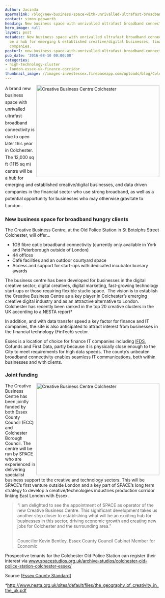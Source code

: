 ```yaml
---
Author: Jacinda
apermalink: /blog/new-business-space-with-unrivalled-ultrafast-broadband-connectivity
contact: simon-papworth
heading: New business space with unrivalled ultrafast broadband connectivity
hero_image: null
layout: post
metadesc: New business space with unrivalled ultrafast broadband connectivity will
  be a hub for emerging & established creative/digital businesses, finance and IT
  companies.
posturl: new-business-space-with-unrivalled-ultrafast-broadband-connectivity
pub_date: '2016-08-10 00:00:00'
categories:
- high-technology-cluster
- london-essex-uk-finance-corridor
thumbnail_image: //images-investessex.firebaseapp.com/uploads/blog/Colchester-thumb-CDB-3_mini.jpg
---
```


<p><span style='line-height: 1.6;'><img alt='Creative Business Centre Colchester' src='//images-investessex.firebaseapp.com/uploads/blog/Tps_700.jpg' style='width: 400px; height: 299px; margin-left: 2px; margin-right: 2px; float: right;'/>A brand new business space with unrivalled ultrafast broadband connectivity is due to open later this year in Colchester. The 12,000 sq ft (1115 sq m) centre will be a hub for emerging and established creative/digital businesses, and data driven companies in the financial sector who use strong broadband, as well as a potential opportunity for businesses who may otherwise gravitate to London.</span></p><h3>New business space for broadband hungry clients</h3><p>The Creative Business Centre, at the Old Police Station in St Botolphs Street Colchester, will offer…</p><ul><li>1GB fibre optic broadband connectivity (currently only available in York and Peterborough outside of London)</li><li>44 offices</li><li>Café facilities and an outdoor courtyard space</li><li>Access and support for start-ups with dedicated incubator bursary awards</li></ul><p>The business centre has been developed for businesses in the digital creative sector; digital creatives, digital marketing, fast-growing technology start-ups or those requiring flexible studio space.  The vision is to establish the Creative Business Centre as a key player in Colchester’s emerging creative digital industry and as an attractive alternative to London. Colchester has recently been ranked in the top 20 creative clusters in the UK according to a NESTA report*</p><p>In addition, and with data transfer speed a key factor for finance and IT companies, the site is also anticipated to attract interest from businesses in the financial technology (FinTech) sector.</p><p>Essex is a location of choice for finance IT companies including <a href='http://investessex.co.uk/studies/case-studies/ifds' target='_blank'>IFDS</a>, Cofunds and First Data, partly because it is physically close enough to the City to meet requirements for high data speeds. The county’s unbeaten broadband connectivity enables seamless IT communications, both within businesses and with clients.</p><h3>Joint funding</h3><p><img alt='Creative Business Centre Colchester' src='//images-investessex.firebaseapp.com/uploads/blog/Colchester-thumb-CDB-9_400.jpg' style='width: 400px; height: 299px; margin-left: 2px; margin-right: 2px; float: right;'/>The Creative Business Centre has been jointly funded by both Essex County Council (ECC) and Colchester Borough Council. The centre will be run by SPACE who are experienced in delivering specialist business support to the creative and technology sectors. This will be SPACE’s first venture outside London and a key part of SPACE’s long term strategy to develop a creative/technologies industries production corridor linking East London with Essex.</p><blockquote><p>“I am delighted to see the appointment of SPACE as operator of the new Creative Business Centre. This significant development takes us another step closer to establishing what will be an exciting hub for businesses in this sector, driving economic growth and creating new jobs for Colchester and the surrounding area.”</p><p><br/>Councillor Kevin Bentley, Essex County Council Cabinet Member for Economic</p></blockquote><p>Prospective tenants for the Colchester Old Police Station can register their interest via <a href='http://www.spacestudios.org.uk/archive-studios/colchester-old-police-station-colchester-essex/' target='_blank'>www.spacestudios.org.uk/archive-studios/colchester-old-police-station-colchester-essex/</a></p><p>Source [<a href='http://www.gazette-news.co.uk/news/14641149.REVEALED__The_East_London_company_picked_to_run_new_creative_business_centre/' target='_blank'>Essex County Standard</a>]</p><p>*<a href='http://www.nesta.org.uk/sites/default/files/the_geography_of_creativity_in_the_uk.pdf' target='_blank'>http://www.nesta.org.uk/sites/default/files/the_geography_of_creativity_in_the_uk.pdf</a>   </p>
